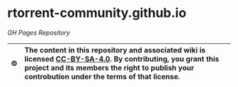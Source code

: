 # rtorrent-community.github.io

*GH Pages Repository*

:copyright: | The content in this repository and associated wiki is licensed [CC-BY-SA-4.0](https://creativecommons.org/licenses/by-sa/4.0/). By contributing, you grant this project and its members the right to publish your controbution under the terms of that license.
---: | :---
